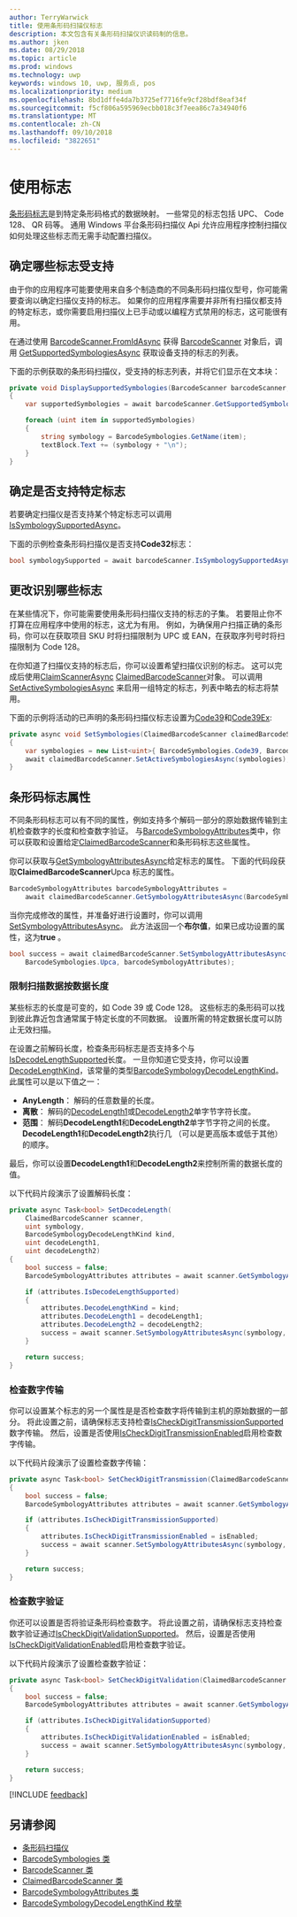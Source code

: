 ```yaml
---
author: TerryWarwick
title: 使用条形码扫描仪标志
description: 本文包含有关条形码扫描仪识读码制的信息。
ms.author: jken
ms.date: 08/29/2018
ms.topic: article
ms.prod: windows
ms.technology: uwp
keywords: windows 10, uwp, 服务点, pos
ms.localizationpriority: medium
ms.openlocfilehash: 8bd1dffe4da7b3725ef7716fe9cf28bdf8eaf34f
ms.sourcegitcommit: f5cf806a595969ecbb018c3f7eea86c7a34940f6
ms.translationtype: MT
ms.contentlocale: zh-CN
ms.lasthandoff: 09/10/2018
ms.locfileid: "3822651"
---
```

# <a name="working-with-symbologies"></a>使用标志
[条形码标志](https://docs.microsoft.com/uwp/api/windows.devices.pointofservice.barcodesymbologies)是到特定条形码格式的数据映射。 一些常见的标志包括 UPC、 Code 128、 QR 码等。  通用 Windows 平台条形码扫描仪 Api 允许应用程序控制扫描仪如何处理这些标志而无需手动配置扫描仪。 

## <a name="determine-which-symbologies-are-supported"></a>确定哪些标志受支持 
由于你的应用程序可能要使用来自多个制造商的不同条形码扫描仪型号，你可能需要查询以确定扫描仪支持的标志。  如果你的应用程序需要并非所有扫描仪都支持的特定标志，或你需要启用扫描仪上已手动或以编程方式禁用的标志，这可能很有用。

在通过使用 [BarcodeScanner.FromIdAsync](https://docs.microsoft.com/uwp/api/windows.devices.pointofservice.barcodescanner.fromidasync) 获得 [BarcodeScanner](https://docs.microsoft.com/uwp/api/windows.devices.pointofservice.barcodescanner) 对象后，调用 [GetSupportedSymbologiesAsync](https://docs.microsoft.com/uwp/api/windows.devices.pointofservice.barcodescanner.getsupportedsymbologiesasync#Windows_Devices_PointOfService_BarcodeScanner_GetSupportedSymbologiesAsync) 获取设备支持的标志的列表。

下面的示例获取的条形码扫描仪，受支持的标志列表，并将它们显示在文本块：

```cs
private void DisplaySupportedSymbologies(BarcodeScanner barcodeScanner, TextBlock textBlock) 
{
    var supportedSymbologies = await barcodeScanner.GetSupportedSymbologiesAsync();

    foreach (uint item in supportedSymbologies)
    {
        string symbology = BarcodeSymbologies.GetName(item);
        textBlock.Text += (symbology + "\n");
    }
}
```

## <a name="determine-if-a-specific-symbology-is-supported"></a>确定是否支持特定标志
若要确定扫描仪是否支持某个特定标志可以调用[IsSymbologySupportedAsync](https://docs.microsoft.com/uwp/api/windows.devices.pointofservice.barcodescanner.issymbologysupportedasync#Windows_Devices_PointOfService_BarcodeScanner_IsSymbologySupportedAsync_System_UInt32_)。

下面的示例检查条形码扫描仪是否支持**Code32**标志：

```cs
bool symbologySupported = await barcodeScanner.IsSymbologySupportedAsync(BarcodeSymbologies.Code32);
```

## <a name="change-which-symbologies-are-recognized"></a>更改识别哪些标志
在某些情况下，你可能需要使用条形码扫描仪支持的标志的子集。  若要阻止你不打算在应用程序中使用的标志，这尤为有用。 例如，为确保用户扫描正确的条形码，你可以在获取项目 SKU 时将扫描限制为 UPC 或 EAN，在获取序列号时将扫描限制为 Code 128。

在你知道了扫描仪支持的标志后，你可以设置希望扫描仪识别的标志。  这可以完成后使用[ClaimScannerAsync](https://docs.microsoft.com/uwp/api/windows.devices.pointofservice.barcodescanner.claimscannerasync#Windows_Devices_PointOfService_BarcodeScanner_ClaimScannerAsync) [ClaimedBarcodeScanner](https://docs.microsoft.com/uwp/api/windows.devices.pointofservice.claimedbarcodescanner)对象。 可以调用 [SetActiveSymbologiesAsync](https://docs.microsoft.com/uwp/api/windows.devices.pointofservice.claimedbarcodescanner.setactivesymbologiesasync#Windows_Devices_PointOfService_ClaimedBarcodeScanner_SetActiveSymbologiesAsync_Windows_Foundation_Collections_IIterable_System_UInt32__) 来启用一组特定的标志，列表中略去的标志将禁用。

下面的示例将活动的已声明的条形码扫描仪标志设置为[Code39](https://docs.microsoft.com/uwp/api/windows.devices.pointofservice.barcodesymbologies.code39#Windows_Devices_PointOfService_BarcodeSymbologies_Code39)和[Code39Ex](https://docs.microsoft.com/uwp/api/windows.devices.pointofservice.barcodesymbologies.code39ex):

```cs
private async void SetSymbologies(ClaimedBarcodeScanner claimedBarcodeScanner) 
{
    var symbologies = new List<uint>{ BarcodeSymbologies.Code39, BarcodeSymbologies.Code39Ex };
    await claimedBarcodeScanner.SetActiveSymbologiesAsync(symbologies);
}
```

## <a name="barcode-symbology-attributes"></a>条形码标志属性
不同条形码标志可以有不同的属性，例如支持多个解码一部分的原始数据传输到主机检查数字的长度和检查数字验证。 与[BarcodeSymbologyAttributes](https://docs.microsoft.com/uwp/api/windows.devices.pointofservice.barcodesymbologyattributes)类中，你可以获取和设置给定[ClaimedBarcodeScanner](https://docs.microsoft.com/uwp/api/windows.devices.pointofservice.claimedbarcodescanner)和条形码标志这些属性。

你可以获取与[GetSymbologyAttributesAsync](https://docs.microsoft.com/uwp/api/windows.devices.pointofservice.claimedbarcodescanner.getsymbologyattributesasync#Windows_Devices_PointOfService_ClaimedBarcodeScanner_GetSymbologyAttributesAsync_System_UInt32_)给定标志的属性。 下面的代码段获取**ClaimedBarcodeScanner**Upca 标志的属性。

```cs
BarcodeSymbologyAttributes barcodeSymbologyAttributes = 
    await claimedBarcodeScanner.GetSymbologyAttributesAsync(BarcodeSymbologies.Upca);
```

当你完成修改的属性，并准备好进行设置时，你可以调用[SetSymbologyAttributesAsync](https://docs.microsoft.com/uwp/api/windows.devices.pointofservice.claimedbarcodescanner.setsymbologyattributesasync)。 此方法返回一个**布尔值**，如果已成功设置的属性，这为**true** 。

```cs
bool success = await claimedBarcodeScanner.SetSymbologyAttributesAsync(
    BarcodeSymbologies.Upca, barcodeSymbologyAttributes);
```

### <a name="restrict-scan-data-by-data-length"></a>限制扫描数据按数据长度
某些标志的长度是可变的，如 Code 39 或 Code 128。  这些标志的条形码可以找到彼此靠近包含通常属于特定长度的不同数据。 设置所需的特定数据长度可以防止无效扫描。

在设置之前解码长度，检查条形码标志是否支持多个与[IsDecodeLengthSupported](https://docs.microsoft.com/uwp/api/windows.devices.pointofservice.barcodesymbologyattributes.isdecodelengthsupported#Windows_Devices_PointOfService_BarcodeSymbologyAttributes_IsDecodeLengthSupported)长度。 一旦你知道它受支持，你可以设置[DecodeLengthKind](https://docs.microsoft.com/uwp/api/windows.devices.pointofservice.barcodesymbologyattributes.decodelengthkind#Windows_Devices_PointOfService_BarcodeSymbologyAttributes_DecodeLengthKind)，该常量的类型[BarcodeSymbologyDecodeLengthKind](https://docs.microsoft.com/uwp/api/windows.devices.pointofservice.barcodesymbologydecodelengthkind)。 此属性可以是以下值之一：

* **AnyLength**： 解码的任意数量的长度。
* **离散**： 解码的[DecodeLength1](https://docs.microsoft.com/uwp/api/windows.devices.pointofservice.barcodesymbologyattributes.decodelength1)或[DecodeLength2](https://docs.microsoft.com/uwp/api/windows.devices.pointofservice.barcodesymbologyattributes.decodelength2)单字节字符长度。
* **范围**： 解码**DecodeLength1**和**DecodeLength2**单字节字符之间的长度。 **DecodeLength1**和**DecodeLength2**执行几 （可以是更高版本或低于其他） 的顺序。

最后，你可以设置**DecodeLength1**和**DecodeLength2**来控制所需的数据长度的值。

以下代码片段演示了设置解码长度：

```cs
private async Task<bool> SetDecodeLength(
    ClaimedBarcodeScanner scanner,
    uint symbology, 
    BarcodeSymbologyDecodeLengthKind kind, 
    uint decodeLength1, 
    uint decodeLength2)
{
    bool success = false;
    BarcodeSymbologyAttributes attributes = await scanner.GetSymbologyAttributesAsync(symbology);

    if (attributes.IsDecodeLengthSupported)
    {
        attributes.DecodeLengthKind = kind;
        attributes.DecodeLength1 = decodeLength1;
        attributes.DecodeLength2 = decodeLength2;
        success = await scanner.SetSymbologyAttributesAsync(symbology, attributes);
    }

    return success;
}
```

### <a name="check-digit-transmission"></a>检查数字传输

你可以设置某个标志的另一个属性是是否检查数字将传输到主机的原始数据的一部分。 将此设置之前，请确保标志支持检查[IsCheckDigitTransmissionSupported](https://docs.microsoft.com/uwp/api/windows.devices.pointofservice.barcodesymbologyattributes.ischeckdigittransmissionsupported)数字传输。 然后，设置是否使用[IsCheckDigitTransmissionEnabled](https://docs.microsoft.com/uwp/api/windows.devices.pointofservice.barcodesymbologyattributes.ischeckdigittransmissionenabled)启用检查数字传输。

以下代码片段演示了设置检查数字传输：

```cs
private async Task<bool> SetCheckDigitTransmission(ClaimedBarcodeScanner scanner, uint symbology, bool isEnabled)
{
    bool success = false;
    BarcodeSymbologyAttributes attributes = await scanner.GetSymbologyAttributesAsync(symbology);

    if (attributes.IsCheckDigitTransmissionSupported)
    {
        attributes.IsCheckDigitTransmissionEnabled = isEnabled;
        success = await scanner.SetSymbologyAttributesAsync(symbology, attributes);
    }

    return success;
}
```

### <a name="check-digit-validation"></a>检查数字验证

你还可以设置是否将验证条形码检查数字。 将此设置之前，请确保标志支持检查数字验证通过[IsCheckDigitValidationSupported](https://docs.microsoft.com/uwp/api/windows.devices.pointofservice.barcodesymbologyattributes.ischeckdigitvalidationsupported)。 然后，设置是否使用[IsCheckDigitValidationEnabled](https://docs.microsoft.com/uwp/api/windows.devices.pointofservice.barcodesymbologyattributes.ischeckdigitvalidationenabled)启用检查数字验证。

以下代码片段演示了设置检查数字验证：

```cs
private async Task<bool> SetCheckDigitValidation(ClaimedBarcodeScanner scanner, uint symbology, bool isEnabled)
{
    bool success = false;
    BarcodeSymbologyAttributes attributes = await scanner.GetSymbologyAttributesAsync(symbology);

    if (attributes.IsCheckDigitValidationSupported)
    {
        attributes.IsCheckDigitValidationEnabled = isEnabled;
        success = await scanner.SetSymbologyAttributesAsync(symbology, attributes);
    }

    return success;
}
```

[!INCLUDE [feedback](./includes/pos-feedback.md)]

## <a name="see-also"></a>另请参阅

* [条形码扫描仪](pos-barcodescanner.md)
* [BarcodeSymbologies 类](https://docs.microsoft.com/uwp/api/windows.devices.pointofservice.barcodesymbologies)
* [BarcodeScanner 类](https://docs.microsoft.com/uwp/api/windows.devices.pointofservice.barcodescanner)
* [ClaimedBarcodeScanner 类](https://docs.microsoft.com/uwp/api/windows.devices.pointofservice.claimedbarcodescanner)
* [BarcodeSymbologyAttributes 类](https://docs.microsoft.com/uwp/api/windows.devices.pointofservice.barcodesymbologyattributes)
* [BarcodeSymbologyDecodeLengthKind 枚举](https://docs.microsoft.com/uwp/api/windows.devices.pointofservice.barcodesymbologydecodelengthkind)